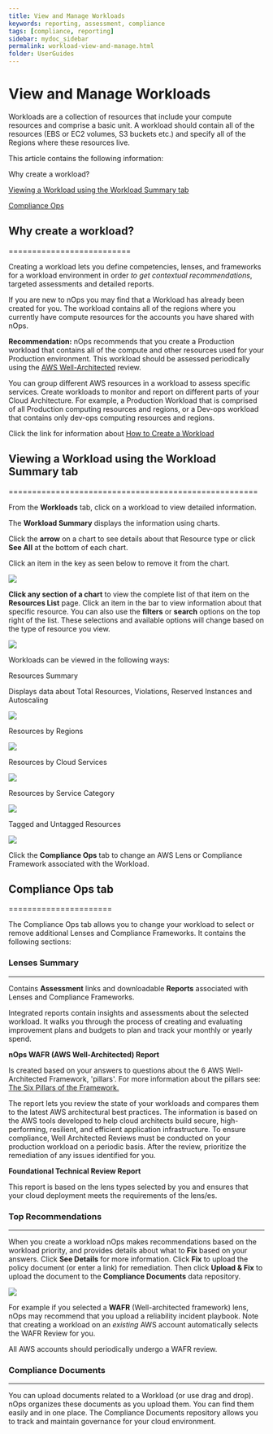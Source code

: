 ```yaml
---
title: View and Manage Workloads
keywords: reporting, assessment, compliance
tags: [compliance, reporting]
sidebar: mydoc_sidebar
permalink: workload-view-and-manage.html
folder: UserGuides
---
```


# View and Manage Workloads


Workloads are a collection of resources that include your compute resources and comprise a basic unit. A workload should contain all of the resources (EBS or EC2 volumes, S3 buckets etc.) and specify all of the Regions where these resources live.

This article contains the following information:

Why create a workload?

[Viewing a Workload using the Workload Summary tab](#viewing-a-workload-using-the-workload-summary-tab)

[Compliance Ops](#compliance-ops-tab)

## **Why create a workload?** ##
==========================

Creating a workload lets you define competencies, lenses, and frameworks for a workload environment in order _to get contextual recommendations_, targeted assessments and detailed reports.

If you are new to nOps you may find that a Workload has already been created for you. The workload contains all of the regions where you currently have compute resources for the accounts you have shared with nOps.

**Recommendation:** nOps recommends that you create a Production workload that contains all of the compute and other resources used for your Production environment. This workload should be assessed periodically using the [AWS Well-Architected](wafr-report.html) review.

You can group different AWS resources in a workload to assess specific services. Create workloads to monitor and report on different parts of your Cloud Architecture. For example, a Production Workload that is comprised of all Production computing resources and regions, or a Dev-ops workload that contains only dev-ops computing resources and regions.

Click the link for information about [How to Create a Workload](workload-create.html)

## **Viewing a Workload using the Workload Summary tab** ##
=====================================================

From the **Workloads** tab, click on a workload to view detailed information.

The **Workload Summary** displays the information using charts.

Click the **arrow** on a chart to see details about that Resource type or click **See All** at the bottom of each chart.

Click an item in the key as seen below to remove it from the chart.

![](/tmpimg/deselected.png)

**Click any section of a chart** to view the complete list of that item on the **Resources List** page. Click an item in the bar to view information about that specific resource. You can also use the **filters** or **search** options on the top right of the list. These selections and available options will change based on the type of resource you view.

![](/tmpimg/filters-search.png)

Workloads can be viewed in the following ways:

Resources Summary

Displays data about Total Resources, Violations, Reserved Instances and Autoscaling

![](/tmpimg/wl-resource-summary.png)

Resources by Regions

![](/tmpimg/res-by-region.png)

Resources by Cloud Services

![](/tmpimg/res-by-service.png)

Resources by Service Category

![](/tmpimg/res-by-serv-cat.png)

Tagged and Untagged Resources

![](/tmpimg/tagged-and-un.png)

Click the **Compliance Ops** tab to change an AWS Lens or Compliance Framework associated with the Workload.

## **Compliance Ops tab** ##
======================

The Compliance Ops tab allows you to change your workload to select or remove additional Lenses and Compliance Frameworks. It contains the following sections:

### Lenses Summary ###
--------------

Contains **Assessment** links and downloadable **Reports** associated with Lenses and Compliance Frameworks.

Integrated reports contain insights and assessments about the selected workload. It walks you through the process of creating and evaluating improvement plans and budgets to plan and track your monthly or yearly spend.

**nOps WAFR (AWS Well-Architected) Report**

Is created based on your answers to questions about the 6 AWS Well-Architected Framework, 'pillars'. For more information about the pillars see: [The Six Pillars of the Framework.](https://wa.aws.amazon.com/wat.pillars.wa-pillars.en.html)

The report lets you review the state of your workloads and compares them to the latest AWS architectural best practices. The information is based on the AWS tools developed to help cloud architects build secure, high-performing, resilient, and efficient application infrastructure. To ensure compliance, Well Architected Reviews must be conducted on your production workload on a periodic basis. After the review, prioritize the remediation of any issues identified for you.

**Foundational Technical Review Report**

This report is based on the lens types selected by you and ensures that your cloud deployment meets the requirements of the lens/es.

### Top Recommendations ###
-------------------

When you create a workload nOps makes recommendations based on the workload priority, and provides details about what to **Fix** based on your answers. Click **See Details** for more information. Click **Fix** to upload the policy document (or enter a link) for remediation. Then click **Upload & Fix** to upload the document to the **Compliance Documents** data repository.

![](/tmpimg/wl-top-rec.png)

For example if you selected a **WAFR** (Well-architected framework) lens, nOps may recommend that you upload a reliability incident playbook. Note that creating a workload on an _existing_ AWS account automatically selects the WAFR Review for you.

All AWS accounts should periodically undergo a WAFR review.

### Compliance Documents ###
--------------------

You can upload documents related to a Workload (or use drag and drop). nOps organizes these documents as you upload them. You can find them easily and in one place. The Compliance Documents repository allows you to track and maintain governance for your cloud environment.